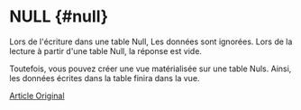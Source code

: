 # NULL {#null}

Lors de l'écriture dans une table Null, Les données sont ignorées. Lors de la lecture à partir d'une table Null, la réponse est vide.

Toutefois, vous pouvez créer une vue matérialisée sur une table Nuls. Ainsi, les données écrites dans la table finira dans la vue.

[Article Original](https://clickhouse.tech/docs/en/operations/table_engines/null/) <!--hide-->
